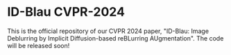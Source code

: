 # ID-Blau CVPR-2024
This is the official repository of our CVPR 2024 paper, "ID-Blau: Image Deblurring by Implicit Diffusion-based reBLurring AUgmentation". The code will be released soon!

